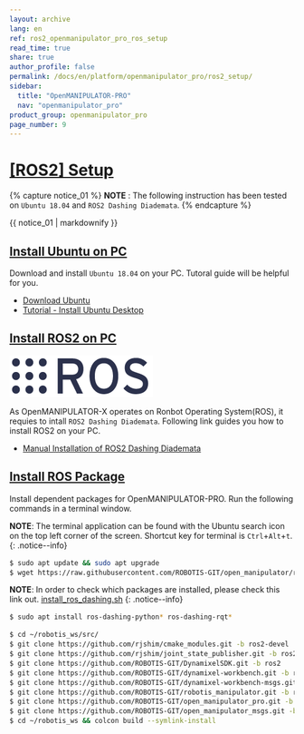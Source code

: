 ```yaml
---
layout: archive
lang: en
ref: ros2_openmanipulator_pro_ros_setup
read_time: true
share: true
author_profile: false
permalink: /docs/en/platform/openmanipulator_pro/ros2_setup/
sidebar:
  title: "OpenMANIPULATOR-PRO"
  nav: "openmanipulator_pro"
product_group: openmanipulator_pro
page_number: 9
---
```


<div style="counter-reset: h1 8"></div>

# [[ROS2] Setup](#ros-setup)

{% capture notice_01 %}
**NOTE** : The following instruction has been tested on `Ubuntu 18.04` and `ROS2 Dashing Diademata`.
{% endcapture %}
<div class="notice--info">{{ notice_01 | markdownify }}</div>

## [Install Ubuntu on PC](#install-ubuntu-on-pc)

Download and install `Ubuntu 18.04` on your PC. Tutoral guide will be helpful for you.

- [Download Ubuntu](https://www.ubuntu.com/download/alternative-downloads)
- [Tutorial - Install Ubuntu Desktop](https://www.ubuntu.com/download/desktop/install-ubuntu-desktop)

## [Install ROS2 on PC](#install-ros2-on-pc)

![](/assets/images/platform/openmanipulator_pro/logo_ros.png)
 
As OpenMANIPULATOR-X operates on Ronbot Operating System(ROS), it requies to intall `ROS2 Dashing Diademata`. Following link guides you how to install ROS2 on your PC.
  
- [Manual Installation of ROS2 Dashing Diademata](https://index.ros.org/doc/ros2/Installation/Dashing/Linux-Install-Debians/)

## [Install ROS Package](#install-ros-package)

Install dependent packages for OpenMANIPULATOR-PRO. Run the following commands in a terminal window.

**NOTE**: The terminal application can be found with the Ubuntu search icon on the top left corner of the screen. Shortcut key for terminal is `Ctrl`+`Alt`+`t`.
{: .notice--info} 

``` bash
$ sudo apt update && sudo apt upgrade
$ wget https://raw.githubusercontent.com/ROBOTIS-GIT/open_manipulator/ros2/install_ros_dashing.sh && chmod 755 ./install_ros_dashing.sh && bash ./install_ros_dashing.sh
```

**NOTE**: In order to check which packages are installed, please check this link out. [install_ros_dashing.sh](https://raw.githubusercontent.com/ROBOTIS-GIT/robotis_tools/master/install_ros_kinetic.sh)
{: .notice--info}

``` bash
$ sudo apt install ros-dashing-python* ros-dashing-rqt*
```

``` bash
$ cd ~/robotis_ws/src/
$ git clone https://github.com/rjshim/cmake_modules.git -b ros2-devel
$ git clone https://github.com/rjshim/joint_state_publisher.git -b ros2-devel
$ git clone https://github.com/ROBOTIS-GIT/DynamixelSDK.git -b ros2
$ git clone https://github.com/ROBOTIS-GIT/dynamixel-workbench.git -b ros2
$ git clone https://github.com/ROBOTIS-GIT/dynamixel-workbench-msgs.git -b ros2
$ git clone https://github.com/ROBOTIS-GIT/robotis_manipulator.git -b ros2
$ git clone https://github.com/ROBOTIS-GIT/open_manipulator_pro.git -b ros2
$ git clone https://github.com/ROBOTIS-GIT/open_manipulator_msgs.git -b ros2
$ cd ~/robotis_ws && colcon build --symlink-install
```

